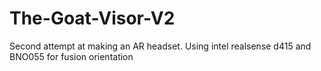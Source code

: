 # The-Goat-Visor-V2
Second attempt at making an AR headset. Using intel realsense d415 and BNO055 for fusion orientation
